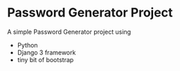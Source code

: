 # Password Generator Project
A simple Password Generator project using 
+ Python
+ Django 3 framework
+ tiny bit of bootstrap
